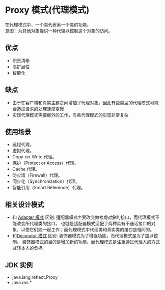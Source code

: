 # Proxy 模式(代理模式)
在代理模式中，一个类代表另一个类的功能。  
意图：为其他对象提供一种代理以控制这个对象的访问。  
## 优点
- 职责清晰
- 高扩展性
- 智能化
## 缺点
- 由于在客户端和真实主题之间增加了代理对象。因此有些类型的代理模式可能会造成请求的处理速度变慢
- 实现代理模式需要额外的工作，有些代理模式的实现非常复杂
## 使用场景
- 远程代理。
- 虚拟代理。
- Copy-on-Write 代理。
- 保护（Protect or Access）代理。
- Cache 代理。
- 防火墙（Firewall）代理。
- 同步化（Synchronization）代理。
- 智能引用（Smart Reference）代理。
## 相关设计模式
- 和 [Adapter 模式](../adapter/Adapter.md) 区别: 适配器模式主要改变做考虑对象的接口，而代理模式不能改变所代理类的接口。
也就是适配器模式适配了两种具有不通话接口的对象，以使它们能一起工作；而代理模式中代理类和真实类的接口是相同的。
- 和[Decorator 模式](../decorator/decorator.md) 区别:
装饰器模式为了增强功能，而代理模式是为了加以控制。
装饰器模式的目的是增加新的功能，而代理模式是注重通过代理人的方式减轻本人的负担。
## JDK 实例
- java.lang.reflect.Proxy
- java.rmi.*